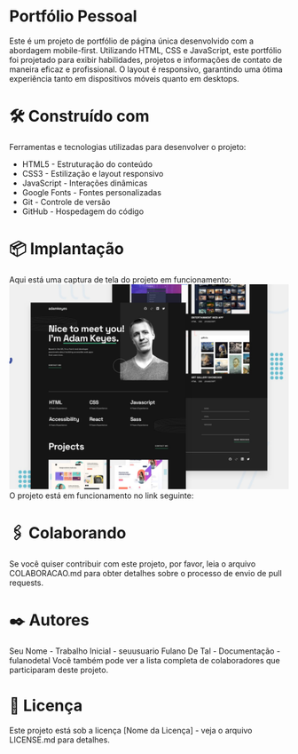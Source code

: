 # Portfólio Pessoal
Este é um projeto de portfólio de página única desenvolvido com a abordagem mobile-first. Utilizando HTML, CSS e JavaScript, este portfólio foi projetado para exibir habilidades, projetos e informações de contato de maneira eficaz e profissional. O layout é responsivo, garantindo uma ótima experiência tanto em dispositivos móveis quanto em desktops.

# 🛠️ Construído com
Ferramentas e tecnologias utilizadas para desenvolver o projeto:

- HTML5 - Estruturação do conteúdo
- CSS3 - Estilização e layout responsivo
- JavaScript - Interações dinâmicas
- Google Fonts - Fontes personalizadas
- Git - Controle de versão
- GitHub - Hospedagem do código

# 📦 Implantação
Aqui está uma captura de tela do projeto em funcionamento:
![Design preview for the Single-page developer portfolio coding challenge](./preview.jpg)
O projeto está em funcionamento no link seguinte: 

# 🖇️ Colaborando
Se você quiser contribuir com este projeto, por favor, leia o arquivo COLABORACAO.md para obter detalhes sobre o processo de envio de pull requests.

# ✒️ Autores
Seu Nome - Trabalho Inicial - seuusuario
Fulano De Tal - Documentação - fulanodetal
Você também pode ver a lista completa de colaboradores que participaram deste projeto.

# 📄 Licença
Este projeto está sob a licença [Nome da Licença] - veja o arquivo LICENSE.md para detalhes.
